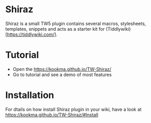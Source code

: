 # Shiraz
Shiraz is a small TW5 plugin contains several macros, stylesheets, templates, snippets and acts as a starter kit for 
(Tiddlywiki)[https://tiddlywiki.com/].

# Tutorial
* Open the https://kookma.github.io/TW-Shiraz/
* Go to tutorial and see a demo of most features

# Installation
For dtails on how install Shiraz plugin in your wiki, have a look at https://kookma.github.io/TW-Shiraz/#Install